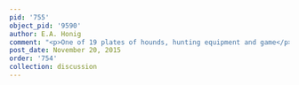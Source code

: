 ```yaml
---
pid: '755'
object_pid: '9590'
author: E.A. Honig
comment: "<p>One of 19 plates of hounds, hunting equipment and game</p>"
post_date: November 20, 2015
order: '754'
collection: discussion
---
```

